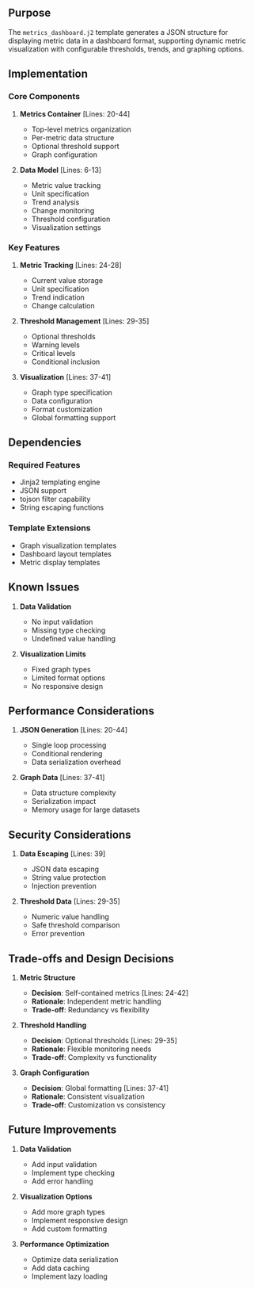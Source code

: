 ## Purpose

The `metrics_dashboard.j2` template generates a JSON structure for displaying metric data in a dashboard format, supporting dynamic metric visualization with configurable thresholds, trends, and graphing options.

## Implementation

### Core Components

1. **Metrics Container** [Lines: 20-44]

   - Top-level metrics organization
   - Per-metric data structure
   - Optional threshold support
   - Graph configuration

2. **Data Model** [Lines: 6-13]
   - Metric value tracking
   - Unit specification
   - Trend analysis
   - Change monitoring
   - Threshold configuration
   - Visualization settings

### Key Features

1. **Metric Tracking** [Lines: 24-28]

   - Current value storage
   - Unit specification
   - Trend indication
   - Change calculation

2. **Threshold Management** [Lines: 29-35]

   - Optional thresholds
   - Warning levels
   - Critical levels
   - Conditional inclusion

3. **Visualization** [Lines: 37-41]
   - Graph type specification
   - Data configuration
   - Format customization
   - Global formatting support

## Dependencies

### Required Features

- Jinja2 templating engine
- JSON support
- tojson filter capability
- String escaping functions

### Template Extensions

- Graph visualization templates
- Dashboard layout templates
- Metric display templates

## Known Issues

1. **Data Validation**

   - No input validation
   - Missing type checking
   - Undefined value handling

2. **Visualization Limits**
   - Fixed graph types
   - Limited format options
   - No responsive design

## Performance Considerations

1. **JSON Generation** [Lines: 20-44]

   - Single loop processing
   - Conditional rendering
   - Data serialization overhead

2. **Graph Data** [Lines: 37-41]
   - Data structure complexity
   - Serialization impact
   - Memory usage for large datasets

## Security Considerations

1. **Data Escaping** [Lines: 39]

   - JSON data escaping
   - String value protection
   - Injection prevention

2. **Threshold Data** [Lines: 29-35]
   - Numeric value handling
   - Safe threshold comparison
   - Error prevention

## Trade-offs and Design Decisions

1. **Metric Structure**

   - **Decision**: Self-contained metrics [Lines: 24-42]
   - **Rationale**: Independent metric handling
   - **Trade-off**: Redundancy vs flexibility

2. **Threshold Handling**

   - **Decision**: Optional thresholds [Lines: 29-35]
   - **Rationale**: Flexible monitoring needs
   - **Trade-off**: Complexity vs functionality

3. **Graph Configuration**
   - **Decision**: Global formatting [Lines: 37-41]
   - **Rationale**: Consistent visualization
   - **Trade-off**: Customization vs consistency

## Future Improvements

1. **Data Validation**

   - Add input validation
   - Implement type checking
   - Add error handling

2. **Visualization Options**

   - Add more graph types
   - Implement responsive design
   - Add custom formatting

3. **Performance Optimization**
   - Optimize data serialization
   - Add data caching
   - Implement lazy loading
